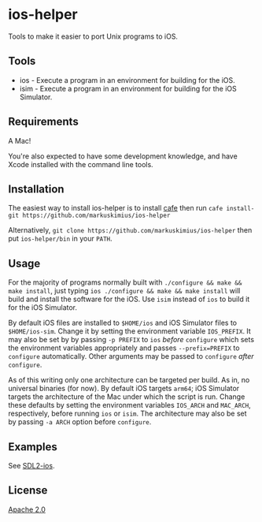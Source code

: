 # ios-helper

Tools to make it easier to port Unix programs to iOS.


## Tools

* ios - Execute a program in an environment for building for the iOS.
* isim - Execute a program in an environment for building for the iOS Simulator.


## Requirements

A Mac!

You're also expected to have some development knowledge, and have Xcode
installed with the command line tools.


## Installation

The easiest way to install ios-helper is to install [cafe] then run `cafe
install-git https://github.com/markuskimius/ios-helper`

Alternatively, `git clone https://github.com/markuskimius/ios-helper` then put
`ios-helper/bin` in your `PATH`.


## Usage

For the majority of programs normally built with `./configure && make && make
install`, just typing `ios ./configure && make && make install` will build and
install the software for the iOS.  Use `isim` instead of `ios` to build it for
the iOS Simulator.

By default iOS files are installed to `$HOME/ios` and iOS Simulator files to
`$HOME/ios-sim`.  Change it by setting the environment variable `IOS_PREFIX`.
It may also be set by by passing `-p PREFIX` to `ios` _before_ `configure`
which sets the environment variables appropriately and passes `--prefix=PREFIX`
to `configure` automatically.  Other arguments may be passed to `configure`
_after_ `configure`.

As of this writing only one architecture can be targeted per build.  As in, no
universal binaries (for now).  By default iOS targets `arm64`; iOS Simulator
targets the architecture of the Mac under which the script is run.  Change
these defaults by setting the environment variables `IOS_ARCH` and `MAC_ARCH`,
respectively, before running `ios` or `isim`.  The architecture may also be
set by passing `-a ARCH` option before `configure`.


## Examples

See [SDL2-ios].


## License

[Apache 2.0]


[cafe]: <https://github.com/markuskimius/cafe>
[SDL2-ios]: <https://github.com/markuskimius/SDL2-ios>
[Apache 2.0]: <https://github.com/markuskimius/ios-helper/blob/master/LICENSE>
